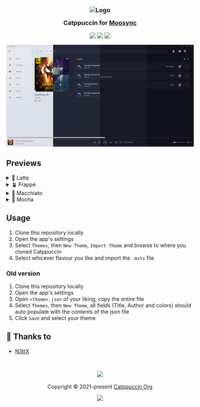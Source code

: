 <h3 align="center">
	<img src="https://raw.githubusercontent.com/catppuccin/catppuccin/main/assets/logos/exports/1544x1544_circle.png" width="100" alt="Logo"/><br/>
	<img src="https://raw.githubusercontent.com/catppuccin/catppuccin/main/assets/misc/transparent.png" height="30" width="0px"/>
	Catppuccin for <a href="https://moosync.app/">Moosync</a>
	<img src="https://raw.githubusercontent.com/catppuccin/catppuccin/main/assets/misc/transparent.png" height="30" width="0px"/>
</h3>

<p align="center">
	<a href="https://github.com/ApplePie420/catppuccin-moosync/stargazers"><img src="https://img.shields.io/github/stars/catppuccin/template?colorA=363a4f&colorB=b7bdf8&style=for-the-badge"></a>
	<a href="https://github.com/ApplePie420/catppuccin-moosync/issues"><img src="https://img.shields.io/github/issues/catppuccin/template?colorA=363a4f&colorB=f5a97f&style=for-the-badge"></a>
	<a href="https://github.com/ApplePie420/catppuccin-moosync/contributors"><img src="https://img.shields.io/github/contributors/catppuccin/template?colorA=363a4f&colorB=a6da95&style=for-the-badge"></a>
</p>

<p align="center">
	<img src="./assets/moosync-catppuccin-preview.jpg"/>
</p>

## Previews

<details>
<summary>🌻 Latte</summary>
<img src="./assets/latte.jpg"/>
</details>
<details>
<summary>🪴 Frappé</summary>
<img src="./assets/frappe.jpg"/>
</details>
<details>
<summary>🌺 Macchiato</summary>
<img src="./assets/macchiato.jpg"/>
</details>
<details>
<summary>🌿 Mocha</summary>
<img src="./assets/mocha.jpg"/>
</details>

## Usage

1. Clone this repository locally
2. Open the app's settings
3. Select `Themes`, then `New Theme`, `Import Theme` and browse to where you cloned Catppuccin
4. Select whicever flavour you like and import the `.mstx` file

### Old version
1. Clone this repository locally
2. Open the app's settings
3. Open `<theme>.json` of your liking, copy the entire file
4. Select `Themes`, then `New Theme`, all fields (Title, Author and colors) should auto populate with the contents of the json file
5. Click `Save` and select your theme

<!-- this section is optional -->
## 💝 Thanks to

- [N3ttX](https://github.com/ApplePie420)

&nbsp;

<p align="center">
	<img src="https://raw.githubusercontent.com/catppuccin/catppuccin/main/assets/footers/gray0_ctp_on_line.svg?sanitize=true" />
</p>

<p align="center">
	Copyright &copy; 2021-present <a href="https://github.com/catppuccin" target="_blank">Catppuccin Org</a>
</p>

<p align="center">
	<a href="https://github.com/catppuccin/catppuccin/blob/main/LICENSE"><img src="https://img.shields.io/static/v1.svg?style=for-the-badge&label=License&message=MIT&logoColor=d9e0ee&colorA=363a4f&colorB=b7bdf8"/></a>
</p>

